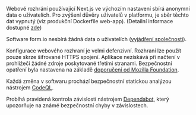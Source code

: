 Webové rozhrání používající Next.js ve výchozím nastavení sbírá anonymní data o
uživatelích. Pro zvýšení důvěry uživatelů v platformu, je sběr těchto dat
vypnutý (viz produkční Dockerfile web-app). (Detailní informace dostupné
[zde](https://nextjs.org/telemetry))

Software form.io nesbírá žádná data o uživatelích
([vyjádření společnosti](https://github.com/formio/formio/issues/1499)).

Konfigurace webového rozhraní je velmi defenzivní. Rozhraní lze použít pouze
skrze šifrované HTTPS spojení. Aplikace nezískává při načtení v prohlížeči žádné
zdroje poskytované třetími stranami. Bezpečnostní opatření byla nastavena na
základě
[doporučení od Mozilla Foundation](https://infosec.mozilla.org/guidelines/web_security).

Každá změna v softwaru prochází bezpečnostní statickou analýzou nástrojem [CodeQL](https://codeql.github.com/).

Probíhá pravidená kontrola závislostí nástrojem [Dependabot](https://github.com/dependabot),
který upozorňuje na známé bezpečnostní chyby v závislostech.
